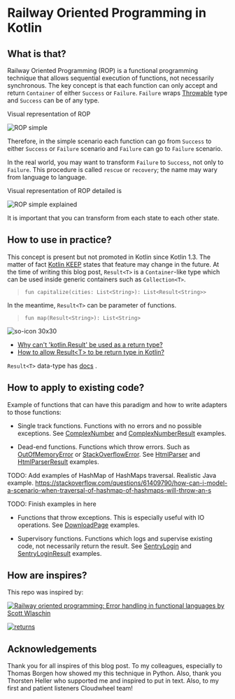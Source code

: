 # Railway Oriented Programming in Kotlin

## What is that?

Railway Oriented Programming (ROP) is a functional programming technique that allows sequential execution of functions, not necessarily synchronous. The key concept is that each function can only accept and return `Container` of either `Success` or `Failure`. `Failure` wraps [Throwable](https://docs.oracle.com/javase/7/docs/api/java/lang/Throwable.html) type and `Success` can be of any type.

Visual representation of ROP 

![ROP simple](https://user-images.githubusercontent.com/13621271/80095842-e5664800-8568-11ea-8b32-4d50d8885209.png)

Therefore, in the simple scenario each function can go from `Success` to either `Success` or  `Failure` scenario and `Failure` can go to `Failure` scenario.

In the real world, you may want to transform `Failure` to `Success`, not only to `Failure`. This procedure is called `rescue` or `recovery`; the name may wary from language to language.

Visual representation of ROP detailed is 

![ROP simple explained](https://user-images.githubusercontent.com/13621271/80095947-18104080-8569-11ea-8bb2-e98249d379e9.png)

It is important that you can transform from each state to each other state.

## How to use in practice?

This concept is present but not promoted in Kotlin since Kotlin 1.3. The matter of fact [Kotlin KEEP](https://github.com/Kotlin/KEEP/blob/master/proposals/stdlib/result.md#limitations) states that feature may change in the future. At the time of writing this blog post, `Result<T>` is a `Container`-like type which can be used inside generic containers such as `Collection<T>`. 

> `fun capitalize(cities: List<String>): List<Result<String>>`

In the meantime, `Result<T>` can be parameter of functions.

> `fun map(Result<String>): List<String>` 

![so-icon 30x30](https://user-images.githubusercontent.com/13621271/80209059-a223dc00-8631-11ea-9708-c0f0cd4bdbe2.png)

- [Why can't 'kotlin.Result' be used as a return type?](https://stackoverflow.com/questions/52631827/why-cant-kotlin-result-be-used-as-a-return-type)
- [How to allow Result\<T\> to be return type in Kotlin?
](https://stackoverflow.com/questions/61223609/how-to-allow-resultt-to-be-return-type-in-kotlin)

`Result<T>` data-type has [docs]((https://kotlinlang.org/api/latest/jvm/stdlib/kotlin/-result/)) .

## How to apply to existing code?

Example of functions that can have this paradigm and how to write adapters to those functions:

- Single track functions. Functions with no errors and no possible exceptions. See [ComplexNumber](https://github.com/ChameleonTartu/railway-oriented-programming-presentation/blob/master/src/main/kotlin/no/example/service/singletrackfunctions/ComplexNumber.kt) and [ComplexNumberResult](https://github.com/ChameleonTartu/railway-oriented-programming-presentation/blob/master/src/main/kotlin/no/example/service/singletrackfunctions/ComplexNumberResult.kt) examples.

- Dead-end functions. Functions which throw errors. Such as [OutOfMemoryError](https://docs.oracle.com/javase/8/docs/technotes/guides/troubleshoot/memleaks002.html) or [StackOverflowError](https://docs.oracle.com/javase/7/docs/api/java/lang/StackOverflowError.html). See [HtmlParser](https://github.com/ChameleonTartu/railway-oriented-programming-presentation/blob/master/src/main/kotlin/no/example/service/deadendfunctions/HtmlParser.kt) and [HtmlParserResult](https://github.com/ChameleonTartu/railway-oriented-programming-presentation/blob/master/src/main/kotlin/no/example/service/deadendfunctions/HtmlParserResult.kt) examples.


TODO: Add examples of HashMap of HashMaps traversal. Realistic Java example.
https://stackoverflow.com/questions/61409790/how-can-i-model-a-scenario-when-traversal-of-hashmap-of-hashmaps-will-throw-an-s

TODO: Finish examples in here

- Functions that throw exceptions. This is especially useful with IO operations. See [DownloadPage](https://github.com/ChameleonTartu/railway-oriented-programming-presentation/blob/master/src/main/kotlin/no/example/service/throwexceptionsfunctions/DownloadPage.kt) examples.

- Supervisory functions. Functions which logs and supervise existing code, not necessarily return the result. See [SentryLogin](https://github.com/ChameleonTartu/railway-oriented-programming-presentation/blob/master/src/main/kotlin/no/example/service/supervisoryfunctions/SentryLogin.kt) and [SentryLoginResult](https://github.com/ChameleonTartu/railway-oriented-programming-presentation/blob/master/src/main/kotlin/no/example/service/supervisoryfunctions/SentryLoginResult.kt) examples.

## How are inspires?

This repo was inspired by:

[![Railway oriented programming: Error handling in functional languages by Scott Wlaschin](https://res.cloudinary.com/marcomontalbano/image/upload/v1587388762/video_to_markdown/images/vimeo--113707214-c05b58ac6eb4c4700831b2b3070cd403.jpg)](https://vimeo.com/113707214 "Railway oriented programming: Error handling in functional languages by Scott Wlaschin")


[![returns](https://raw.githubusercontent.com/dry-python/brand/master/logo/returns.png)](https://github.com/dry-python/returns)

## Acknowledgements

Thank you for all inspires of this blog post. To my colleagues, especially to Thomas Borgen how showed my this technique in Python. Also, thank you Thorsten Heller who supported me and inspired to put in text. Also, to my first and patient listeners Cloudwheel team! 
